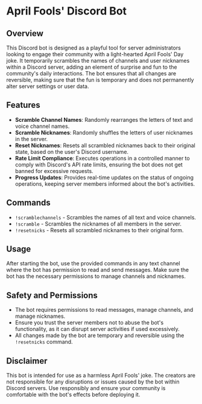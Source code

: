 # April Fools' Discord Bot

## Overview

This Discord bot is designed as a playful tool for server administrators looking to engage their community with a light-hearted April Fools' Day joke. It temporarily scrambles the names of channels and user nicknames within a Discord server, adding an element of surprise and fun to the community's daily interactions. The bot ensures that all changes are reversible, making sure that the fun is temporary and does not permanently alter server settings or user data.

## Features

- **Scramble Channel Names**: Randomly rearranges the letters of text and voice channel names.
- **Scramble Nicknames**: Randomly shuffles the letters of user nicknames in the server.
- **Reset Nicknames**: Resets all scrambled nicknames back to their original state, based on the user's Discord username.
- **Rate Limit Compliance**: Executes operations in a controlled manner to comply with Discord's API rate limits, ensuring the bot does not get banned for excessive requests.
- **Progress Updates**: Provides real-time updates on the status of ongoing operations, keeping server members informed about the bot's activities.

## Commands

- `!scramblechannels` - Scrambles the names of all text and voice channels.
- `!scramble` - Scrambles the nicknames of all members in the server.
- `!resetnicks` - Resets all scrambled nicknames to their original form.

## Usage

After starting the bot, use the provided commands in any text channel where the bot has permission to read and send messages. Make sure the bot has the necessary permissions to manage channels and nicknames.

## Safety and Permissions

- The bot requires permissions to read messages, manage channels, and manage nicknames.
- Ensure you trust the server members not to abuse the bot's functionality, as it can disrupt server activities if used excessively.
- All changes made by the bot are temporary and reversible using the `!resetnicks` command.

## Disclaimer

This bot is intended for use as a harmless April Fools' joke. The creators are not responsible for any disruptions or issues caused by the bot within Discord servers. Use responsibly and ensure your community is comfortable with the bot's effects before deploying it.
